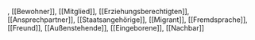 , [[Bewohner]], [[Mitglied]], [[Erziehungsberechtigten]], [[Ansprechpartner]], [[Staatsangehörige]], [[Migrant]], [[Fremdsprache]], [[Freund]], [[Außenstehende]], [[Eingeborene]], [[Nachbar]]